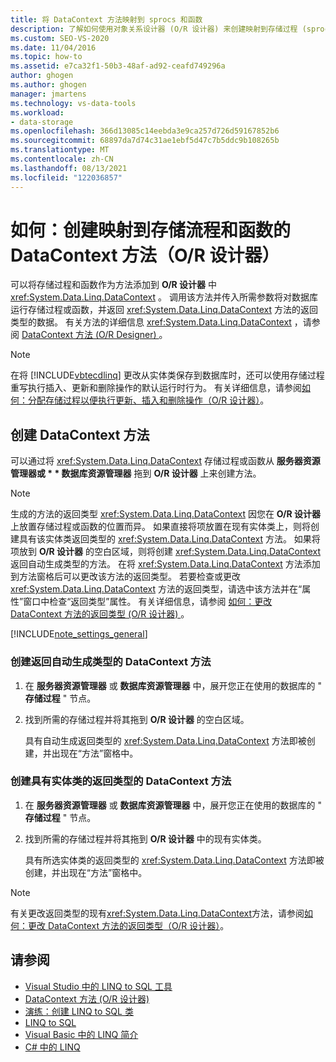 ```yaml
---
title: 将 DataContext 方法映射到 sprocs 和函数
description: 了解如何使用对象关系设计器 (O/R 设计器) 来创建映射到存储过程 (sprocs) 和函数的 DataContext 方法。
ms.custom: SEO-VS-2020
ms.date: 11/04/2016
ms.topic: how-to
ms.assetid: e7ca32f1-50b3-48af-ad92-ceafd749296a
author: ghogen
ms.author: ghogen
manager: jmartens
ms.technology: vs-data-tools
ms.workload:
- data-storage
ms.openlocfilehash: 366d13085c14eebda3e9ca257d726d59167852b6
ms.sourcegitcommit: 68897da7d74c31ae1ebf5d47c7b5ddc9b108265b
ms.translationtype: MT
ms.contentlocale: zh-CN
ms.lasthandoff: 08/13/2021
ms.locfileid: "122036857"
---
```

# <a name="how-to-create-datacontext-methods-mapped-to-stored-procedures-and-functions-or-designer"></a>如何：创建映射到存储流程和函数的 DataContext 方法（O/R 设计器）

可以将存储过程和函数作为方法添加到 **O/R 设计器** 中 <xref:System.Data.Linq.DataContext> 。 调用该方法并传入所需参数将对数据库运行存储过程或函数，并返回 <xref:System.Data.Linq.DataContext> 方法的返回类型的数据。 有关方法的详细信息 <xref:System.Data.Linq.DataContext> ，请参阅 [DataContext 方法 (O/R Designer) ](../data-tools/datacontext-methods-o-r-designer.md)。

> [!NOTE]
> 在将 [!INCLUDE[vbtecdlinq](../data-tools/includes/vbtecdlinq_md.md)] 更改从实体类保存到数据库时，还可以使用存储过程重写执行插入、更新和删除操作的默认运行时行为。 有关详细信息，请参阅[如何：分配存储过程以便执行更新、插入和删除操作（O/R 设计器）](../data-tools/how-to-assign-stored-procedures-to-perform-updates-inserts-and-deletes-o-r-designer.md)。

## <a name="create-datacontext-methods"></a>创建 DataContext 方法

可以通过将 <xref:System.Data.Linq.DataContext> 存储过程或函数从 <strong>服务器资源管理器或 * * 数据库资源管理器</strong> 拖到 **O/R 设计器** 上来创建方法。

> [!NOTE]
> 生成的方法的返回类型 <xref:System.Data.Linq.DataContext> 因您在 **O/R 设计器** 上放置存储过程或函数的位置而异。 如果直接将项放置在现有实体类上，则将创建具有该实体类返回类型的 <xref:System.Data.Linq.DataContext> 方法。 如果将项放到 **O/R 设计器** 的空白区域，则将创建 <xref:System.Data.Linq.DataContext> 返回自动生成类型的方法。 在将 <xref:System.Data.Linq.DataContext> 方法添加到方法窗格后可以更改该方法的返回类型。 若要检查或更改 <xref:System.Data.Linq.DataContext> 方法的返回类型，请选中该方法并在“属性”窗口中检查“返回类型”属性。 有关详细信息，请参阅 [如何：更改 DataContext 方法的返回类型 (O/R 设计器) ](../data-tools/how-to-change-the-return-type-of-a-datacontext-method-o-r-designer.md)。

[!INCLUDE[note_settings_general](../data-tools/includes/note_settings_general_md.md)]

### <a name="to-create-datacontext-methods-that-return-automatically-generated-types"></a>创建返回自动生成类型的 DataContext 方法

1. 在 **服务器资源管理器** 或 **数据库资源管理器** 中，展开您正在使用的数据库的 " **存储过程** " 节点。

2. 找到所需的存储过程并将其拖到 **O/R 设计器** 的空白区域。

     具有自动生成返回类型的 <xref:System.Data.Linq.DataContext> 方法即被创建，并出现在“方法”窗格中。

### <a name="to-create-datacontext-methods-that-have-the-return-type-of-an-entity-class"></a>创建具有实体类的返回类型的 DataContext 方法

1. 在 **服务器资源管理器** 或 **数据库资源管理器** 中，展开您正在使用的数据库的 " **存储过程** " 节点。

2. 找到所需的存储过程并将其拖到 **O/R 设计器** 中的现有实体类。

     具有所选实体类的返回类型的 <xref:System.Data.Linq.DataContext> 方法即被创建，并出现在“方法”窗格中。

> [!NOTE]
> 有关更改返回类型的现有<xref:System.Data.Linq.DataContext>方法，请参阅[如何：更改 DataContext 方法的返回类型（O/R 设计器）](../data-tools/how-to-change-the-return-type-of-a-datacontext-method-o-r-designer.md)。

## <a name="see-also"></a>请参阅

- [Visual Studio 中的 LINQ to SQL 工具](../data-tools/linq-to-sql-tools-in-visual-studio2.md)
- [DataContext 方法 (O/R 设计器) ](../data-tools/datacontext-methods-o-r-designer.md)
- [演练：创建 LINQ to SQL 类](how-to-create-linq-to-sql-classes-mapped-to-tables-and-views-o-r-designer.md)
- [LINQ to SQL](/dotnet/framework/data/adonet/sql/linq/index)
- [Visual Basic 中的 LINQ 简介](/dotnet/visual-basic/programming-guide/language-features/linq/introduction-to-linq)
- [C# 中的 LINQ](/dotnet/csharp/linq/linq-in-csharp)
